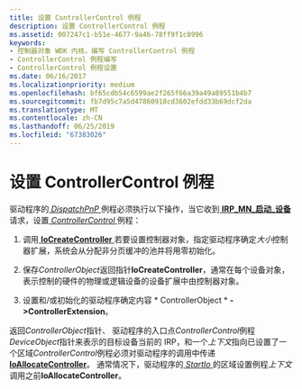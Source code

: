 ```yaml
---
title: 设置 ControllerControl 例程
description: 设置 ControllerControl 例程
ms.assetid: 007247c1-b51e-4677-9a46-78ff9f1c8996
keywords:
- 控制器对象 WDK 内核，编写 ControllerControl 例程
- ControllerControl 例程编写
- ControllerControl 例程设置
ms.date: 06/16/2017
ms.localizationpriority: medium
ms.openlocfilehash: bf65cdb54c6599ae2f265f66a39a49a89551b4b7
ms.sourcegitcommit: fb7d95c7a5d47860918cd3602efdd33b69dcf2da
ms.translationtype: MT
ms.contentlocale: zh-CN
ms.lasthandoff: 06/25/2019
ms.locfileid: "67383026"
---
```

# <a name="setting-up-controllercontrol-routines"></a>设置 ControllerControl 例程





驱动程序的[ *DispatchPnP* ](https://docs.microsoft.com/windows-hardware/drivers/ddi/content/wdm/nc-wdm-driver_dispatch)例程必须执行以下操作，当它收到[ **IRP\_MN\_启动\_设备**](https://docs.microsoft.com/windows-hardware/drivers/kernel/irp-mn-start-device)请求，设置[ *ControllerControl* ](https://msdn.microsoft.com/library/windows/hardware/ff542049)例程：

1.  调用[ **IoCreateController** ](https://docs.microsoft.com/windows-hardware/drivers/ddi/content/ntddk/nf-ntddk-iocreatecontroller)若要设置控制器对象，指定驱动程序确定*大小*控制器扩展，系统会从分配非分页缓冲的池并将用零初始化。

2.  保存*ControllerObject*返回指针**IoCreateController**，通常在每个设备对象，表示控制的硬件的物理或逻辑设备的设备扩展中由控制器对象。

3.  设置和/或初始化的驱动程序确定内容 * ControllerObject * **-&gt;ControllerExtension**。

返回*ControllerObject*指针、 驱动程序的入口点*ControllerControl*例程*DeviceObject*指针来表示的目标设备当前的 IRP，和一个*上下文*指向已设置了一个区域*ControllerControl*例程必须对驱动程序的调用中传递[ **IoAllocateController**](https://docs.microsoft.com/windows-hardware/drivers/ddi/content/ntddk/nf-ntddk-ioallocatecontroller)。 通常情况下，驱动程序的[ *StartIo* ](https://docs.microsoft.com/windows-hardware/drivers/ddi/content/wdm/nc-wdm-driver_startio)的区域设置例程*上下文*调用之前**IoAllocateController**。

 

 




